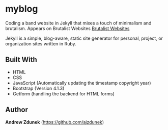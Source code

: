# myblog
Coding a band website in Jekyll that mixes a touch of minimalism and brutalism. Appears on Brutalist Websites [Brutalist Websites](https://brutalistwebsites.com/)

Jekyll is a simple, blog-aware, static site generator for personal, project, or organization sites written in Ruby. 

## Built With

- HTML
- CSS
- JavaScript (Automatically updating the timestamp copyright year)
- Bootstrap (Version 4.1.3)
- Getform (handling the backend for HTML forms)

## Author

**Andrew Zdunek** (https://github.com/ajzdunek)